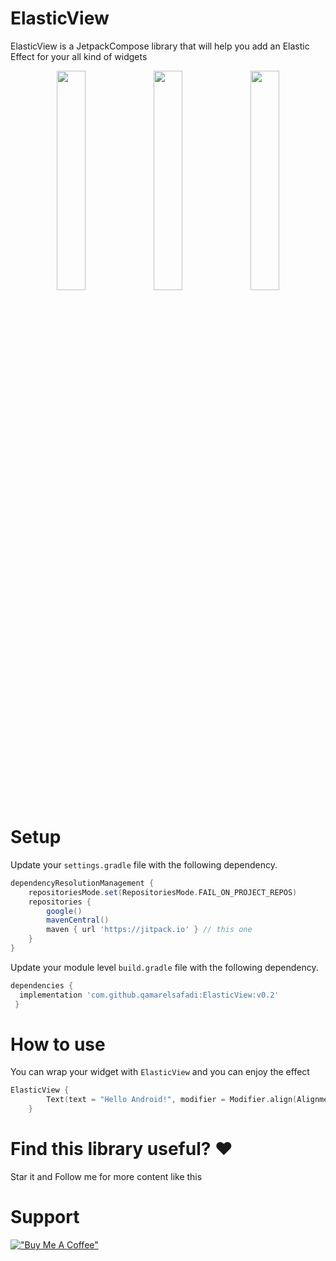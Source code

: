 # ElasticView
ElasticView is a JetpackCompose library that will help you add an Elastic Effect for your all kind of widgets

<p align="center">
<img src="https://user-images.githubusercontent.com/30949634/202576138-c5f09b7b-bbae-4e7e-8f75-d04657372c01.gif" width="30%" height="30%"/>
<img src="https://user-images.githubusercontent.com/30949634/202575938-5857099e-42bd-4c30-bc8d-54ab6948d174.gif" width="30%" height="30%"/>
<img src="https://user-images.githubusercontent.com/30949634/202575945-d5f8863a-501b-4ed0-9910-f8fb987b968b.gif" width="30%" height="30%"/>
</p>


# Setup

Update your `settings.gradle` file with the following dependency.

```groovy
dependencyResolutionManagement {
    repositoriesMode.set(RepositoriesMode.FAIL_ON_PROJECT_REPOS)
    repositories {
        google()
        mavenCentral()
        maven { url 'https://jitpack.io' } // this one
    }
}
```

Update your module level `build.gradle` file with the following dependency.

```groovy
dependencies {
  implementation 'com.github.qamarelsafadi:ElasticView:v0.2'
 }
```

# How to use

You can wrap your widget with `ElasticView` and you can enjoy the effect

```kotlin
ElasticView {
        Text(text = "Hello Android!", modifier = Modifier.align(Alignment.Center))
    }
```


# Find this library useful? ❤️

Star it and Follow me for more content like this 

# Support 
[!["Buy Me A Coffee"](https://www.buymeacoffee.com/assets/img/custom_images/orange_img.png)](https://ko-fi.com/qamarasafadi)
